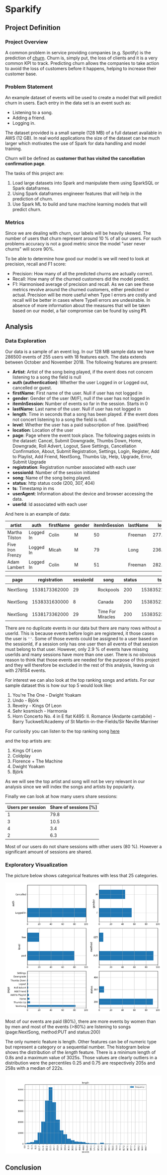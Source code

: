 # Sparkify

## Project Definition
### Project Overview
A common problem in service providing companies (e.g. Spotify) is the prediction of 
[churn](https://en.wikipedia.org/wiki/Customer_attrition). Churn is, simply put, the loss of clients and it is a very 
common KPI to track. Predicting churn allows the companies to take action to avoid the loss of customers before it happens, 
helping to increase their customer base.

### Problem Statement

An example dataset of events will be used to create a model that will predict churn in users. Each entry in the data set 
is an event such as:
* Listening to a song.
* Adding a friend.
* Logging in.

The dataset provided is a small sample (128 MB) of a full dataset available in AWS (12 GB). In real world applications 
the size of the dataset can be much larger which motivates the use of Spark for data handling and model training.

Churn will be defined as __customer that has visited the cancellation confirmation page__.

The tasks of this project are:
1. Load large datasets into Spark and manipulate them using SparkSQL or Spark dataframes.
2. Using Spark dataframes engineeer features that will help in the prediction of churn.
3. Use Spark ML to build and tune machine learning models that will predict churn.

### Metrics
Since we are dealing with churn, our labels will be heavily skewed. The number of users that churn represent around 10 % 
of all our users. For such problems accuracy is not a good metric since the model "user never churns" will score 90%.

To be able to determine how good our model is we will need to look at precision, recall and F1 score:
* Precision: How many of all the predicted churns are actually correct.
* Recall: How many of the churned customers did the model predict.
* F1: Harmonised average of precision and recall.
As we can see these metrics revolve around the churned customers, either predicted or actual.
Precision will be more useful when Type I errors are costly and recall will be better in cases where TypeII errors are 
undesirable. In absence of more information about the measures that will be taken based on our model, a fair compromise 
can be found by using __F1__.

## Analysis
### Data Exploration
Our data is a sample of an event log. In our 128 MB sample data we have 286500 events of 255 users with 18 features each. 
The data extends between October and November 2018.
The following features are present:

* __Artist__: Artist of the song being played, if the event does not concern listening to a song the field is null
* __auth (authentication)__: Whether the user Logged in or Logged out, cancelled or guest.
* __firstName__: First name of the user. Null if user has not logged in
* __gender__: Gender of the user (M/F), null if the user has not logged in
* __itemInSession__: Number of events so far in the session. Starts in 0
* __lastName__: Last name of the user. Null if user has not logged in
* __length__: Time in seconds that a song has been played. if the event does not concert listening to a song the field 
is null.
* __level__: Whether the user has a paid subscription of free. (paid/free)
* __location__: Location of the user
* __page__: Page where the event took place. The following pages exists in the dataset: Cancel, Submit Downgrade, 
Thumbs Down, Home, Downgrade, Roll Advert, Logout, Save Settings, Cancellation Confirmation, About, Submit Registration, 
Settings, Login, Register, Add to Playlist, Add Friend, NextSong, Thumbs Up, Help, Upgrade, Error, Submit Upgrade
* __registration__: Registration number associated with each user
* __sessionId__: Number of the session initiated
* __song__: Name of the song being played.
* __status__: http status code (200, 307, 404)
* __ts__: Timestamp in ms
* __userAgent__: Information about the device and browser accessing the data.
* __userId__: Id associated with each user

And here is an example of data:

|              artist|     auth|firstName|gender|itemInSession|lastName|   length|level|            location|
|--------------------|---------|---------|------|-------------|--------|---------|-----|--------------------|
|      Martha Tilston|Logged In|    Colin|     M|           50| Freeman|277.89016| paid|     Bakersfield, CA|
|    Five Iron Frenzy|Logged In|    Micah|     M|           79|    Long|236.09424| free|Boston-Cambridge-...|
|        Adam Lambert|Logged In|    Colin|     M|           51| Freeman| 282.8273| paid|     Bakersfield, CA|

|           page| registration|sessionId|                song|status|           ts|           userAgent|userId|
|---------------|-------------|---------|--------------------|------|-------------|--------------------|------|
|       NextSong|1538173362000|       29|           Rockpools|   200|1538352117000|Mozilla/5.0 (Wind...|    30|
|       NextSong|1538331630000|        8|              Canada|   200|1538352180000|"Mozilla/5.0 (Win...|     9|
|       NextSong|1538173362000|       29|   Time For Miracles|   200|1538352394000|Mozilla/5.0 (Wind...|    30|

There are no duplicate events in our data but there are many rows without a userId. This is because events before login 
are registered, it those cases the user is `''`. Some of those events could be assigned to a user based on the sessionId,
if a session only has one user then all events of that session must belong to that user. However, only 2.9 % of events have
missing userIds and many sessions have more than one user. There is no obvious reason to think that those events are needed
for the purpose of this project and they will therefore be excluded in the rest of this analysis, leaving us with 278154 events.

For interest we can also look at the top ranking songs and artists. For our sample dataset this is how our top 5 would look like:
1. You're The One - Dwight Yoakam
2. Undo - Björk
3. Revelry - Kings Of Leon
4. Sehr kosmisch - Harmonia
5. Horn Concerto No. 4 in E flat K495: II. Romance (Andante cantabile) - Barry Tuckwell/Academy of St Martin-in-the-Fields/Sir Neville Marriner

For curiosity you can listen to the top ranking song [here](https://open.spotify.com/track/451F5TM60tR5ec1gOGr1JQ?si=5bUGCoYVSzKj6dgYXCEC6g)

and the top artists are:

1. Kings Of Leon
2. Coldplay
3. Florence + The Machine
4. Dwight Yoakam
5. Björk

As we will see the top artist and song will not be very relevant in our analysis since we will index the songs and artists by popularity.

Finally we can look at how many users share sessions:

|Users per session|Share of sessions [%]|
|---------------|-----|
|              1| 79.8|
|              3|  10.5|
|              4|   3.4|
|              2|  6.3|'

Most of our users do not share sessions with other users (80 %). However a significant amount of sessions are shared.
### Exploratory Visualization
The picture below shows categorical features with less that 25 categories.

![categorical_features](pictures/categorical_features_barplot.png)

Most of our events are paid (80%), there are more events by women than by men and most of the events (>80%) are listening to songs 
(page:NextSong, method:PUT and status:200)

The only numeric feature is length. Other features can be of numeric type but represent a category or a sequential number.
The histogram below shows the distribution of the _length_ feature. There is a minimum length of  0.8s and a maximum value
of 3025s. Those values are clearly outliers in a distribution were the percentiles 0.25 and 0.75 are respectively 205s and 
258s with a median of 222s.

![length_hist](pictures/length_hist.png)


## Conclusion

